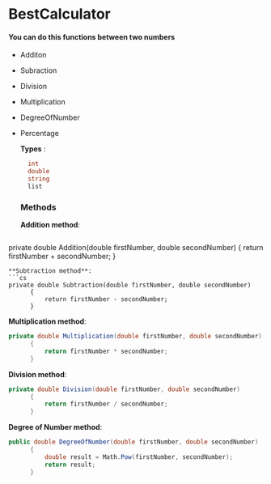 # BestCalculator
#### You can do this functions between two numbers
- Additon
- Subraction
- Division
- Multiplication
- DegreeOfNumber
- Percentage

  **Types** :
  ```cs
    int
    double
    string
    list
  ```

  ### Methods
  **Addition method**:
  ```cs
private double Addition(double firstNumber, double secondNumber)
        {
            return firstNumber + secondNumber;
        }
  ```
**Subtraction method**:
  ```cs
private double Subtraction(double firstNumber, double secondNumber)
        {
            return firstNumber - secondNumber;
        }
  ```
**Multiplication method**:
  ```cs
private double Multiplication(double firstNumber, double secondNumber)
        {
            return firstNumber * secondNumber;
        }
  ```
**Division method**:
  ```cs
private double Division(double firstNumber, double secondNumber)
        {
            return firstNumber / secondNumber;
        }
  ```
**Degree of Number method**:
  ```cs
public double DegreeOfNumber(double firstNumber, double secondNumber)
        {
            double result = Math.Pow(firstNumber, secondNumber);
            return result;
        }
  ```
